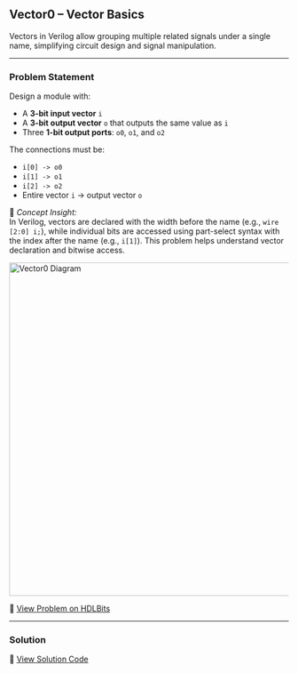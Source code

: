 ## Vector0 – Vector Basics

Vectors in Verilog allow grouping multiple related signals under a single name, simplifying circuit design and signal manipulation.

---

### Problem Statement  
Design a module with:

- A **3-bit input vector** `i`  
- A **3-bit output vector** `o` that outputs the same value as `i`  
- Three **1-bit output ports**: `o0`, `o1`, and `o2`

The connections must be:

- `i[0] -> o0`  
- `i[1] -> o1`  
- `i[2] -> o2`  
- Entire vector `i` -> output vector `o`

📘 *Concept Insight:*  
In Verilog, vectors are declared with the width before the name (e.g., `wire [2:0] i;`), while individual bits are accessed using part-select syntax with the index after the name (e.g., `i[1]`). This problem helps understand vector declaration and bitwise access.

<img width="600" alt="Vector0 Diagram" src="https://github.com/user-attachments/assets/vector0-diagram.png" />

🔗 [View Problem on HDLBits](https://hdlbits.01xz.net/wiki/Vector0)

---

### Solution  
📄 [View Solution Code](https://github.com/EswarAdithya011/HDLBits/blob/main/Problem%20Sets/2.%20Verilog%20Language/2.1%20Basics/2.1.3%20Vector0/Vector0.v)

